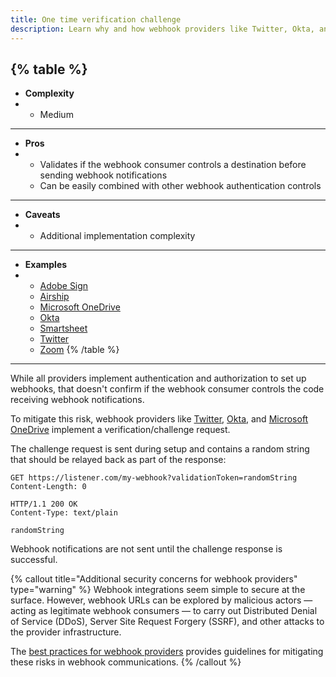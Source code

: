 ```yaml
---
title: One time verification challenge
description: Learn why and how webhook providers like Twitter, Okta, and Microsoft implement a verification/challenge request before sending webhook messages
--- 
```


{% table %}
---
* **Complexity**
* - Medium
---
* **Pros**
* - Validates if the webhook consumer controls a destination before sending webhook notifications
  - Can be easily combined with other webhook authentication controls
---
* **Caveats**
* - Additional implementation complexity
---
* **Examples**
* - [Adobe Sign](https://helpx.adobe.com/sign/using/adobe-sign-webhooks-api.html#VoI)
  - [Airship](https://docs.airship.com/platform/sms/inbound-message-handling/#registering-your-sms-webhook)
  - [Microsoft OneDrive](https://docs.microsoft.com/en-us/onedrive/developer/rest-api/concepts/webhook-receiver-validation-request?view=odsp-graph-online)
  - [Okta](https://developer.okta.com/docs/concepts/event-hooks/#one-time-verification-request)
  - [Smartsheet](https://smartsheet.redoc.ly/tag/webhooksDescription#section/Creating-a-Webhook)
  - [Twitter](https://developer.twitter.com/en/docs/twitter-api/enterprise/account-activity-api/guides/securing-webhooks)
  - [Zoom](https://marketplace.zoom.us/docs/api-reference/webhook-reference/#revalidation)
{% /table %}
---

While all providers implement authentication and authorization to set up webhooks, that doesn't confirm if the webhook consumer controls the code receiving webhook notifications.

To mitigate this risk, webhook providers like [Twitter](https://developer.twitter.com/en/docs/twitter-api/enterprise/account-activity-api/guides/securing-webhooks), [Okta](https://developer.okta.com/docs/concepts/event-hooks/#one-time-verification-request), and [Microsoft OneDrive](https://docs.microsoft.com/en-us/onedrive/developer/rest-api/concepts/webhook-receiver-validation-request?view=odsp-graph-online) implement a verification/challenge request.

The challenge request is sent during setup and contains a random string that should be relayed back as part of the response:

```curl
GET https://listener.com/my-webhook?validationToken=randomString
Content-Length: 0

HTTP/1.1 200 OK
Content-Type: text/plain

randomString
```

Webhook notifications are not sent until the challenge response is successful.

{% callout title="Additional security concerns for webhook providers" type="warning" %}
Webhook integrations seem simple to secure at the surface. However, webhook URLs can be explored by malicious actors — acting as legitimate webhook consumers — to carry out Distributed Denial of Service (DDoS), Server Site Request Forgery (SSRF), and other attacks to the provider infrastructure.

The [best practices for webhook providers](/best-practices/webhook-providers#implement-security-on-egress-communication) provides guidelines for mitigating these risks in webhook communications. 
{% /callout %}
